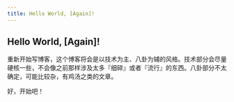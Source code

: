 ```yaml
---
title: Hello World, [Again]!
---
```



## Hello World, [Again]!

重新开始写博客，这个博客将会是以技术为主、八卦为辅的风格。技术部分会尽量硬核一些，不会像之前那样涉及太多『细碎』或者『流行』的东西。八卦部分不太确定，可能比较杂，有鸡汤之类的文章。

好，开始吧！
